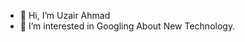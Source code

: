 - 👋 Hi, I’m Uzair Ahmad 
- 👀 I’m interested in Googling About New Technology.


<!---
Uzairahmad8/Uzairahmad8 is a ✨ special ✨ repository because its `README.md` (this file) appears on your GitHub profile.
You can click the Preview link to take a look at your changes.
--->
